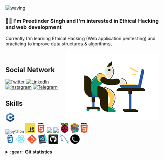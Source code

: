 ![waving](https://capsule-render.vercel.app/api?type=waving&height=200&text=Preetinder%20Singh%20Bajaj%20&fontAlignY=50&color=gradient)
 

### :man_technologist: I'm Preetinder Singh  and I'm interested in Ethical Hacking and web development
Currently I'm learning Ethical Hacking (Web application pentesting) and practicing to improve data structures & algorithms,

<img align='right' height='220' style="margin-right:20px" src='assets/programmer.png' alt='Programmer'>

<br>
<h2>Social Network</h2>

[![Twitter][1.2]][1] [![LinkedIn][2.2]][2] [![Instagram][3.2]][3] [![Telegram][4.2]][4]

[1.2]: https://s4.uupload.ir/files/twitter_prkb.png
[2.2]: https://s4.uupload.ir/files/linkedin_amwn.png
[3.2]: https://s4.uupload.ir/files/instagram_6djz.png
[4.2]: https://s4.uupload.ir/files/telegram_q47u.png

[1]: https://twitter.com/preetinder0031
[2]: https://www.linkedin.com/in/preetinder-singh-bajaj/
[3]: https://www.instagram.com/preetinder.0031
[4]: http://telegram.me/preetinder01



<h2>Skills</h2>

<code><img title="C++" height="30" src="https://raw.githubusercontent.com/github/explore/80688e429a7d4ef2fca1e82350fe8e3517d3494d/topics/cpp/cpp.png"></code>  
<code><img title="python" height="30" src="https://avatars0.githubusercontent.com/u/1525981?s=200&v=4"></code> 
<code><img height="30" src="https://raw.githubusercontent.com/github/explore/80688e429a7d4ef2fca1e82350fe8e3517d3494d/topics/javascript/javascript.png"></code>
<code><img height="30" src="https://raw.githubusercontent.com/github/explore/80688e429a7d4ef2fca1e82350fe8e3517d3494d/topics/html/html.png"></code>
<code><img height="30" src="https://avatars1.githubusercontent.com/u/1517864?s=200&v=4"></code>
<code><img height="30" src="https://avatars1.githubusercontent.com/u/2918581?s=200&v=4"></code>
<code><img height="30" src="https://raw.githubusercontent.com/github/explore/80688e429a7d4ef2fca1e82350fe8e3517d3494d/topics/raspberry-pi/raspberry-pi.png"></code>
<code><img title="Problem Solving" height="30" src="images/problemSolving.png"></code>
<code><img title="HTML5" height="30" src="images/html5.svg"></code><br>
<code><img title="CSS" height="30" src="images/css.svg"></code>
<code><img title="React" height="30" src="images/react-original.svg"></code>
<code><img title="Git" height="30" src="images/git-original.svg"></code>
<code><img title="Visual Studio Code" height="30" src="images/vscode.png"></code>
<code><img title="GitHub" height="30" src="images/github.svg"></code>
<code><img title="MySQL" height="30" src="images/mysql.svg"></code>
<code><img title="Flask" height="30" src="images/flask.png"></code>
<br>

<details close="true">
  <summary><b>:gear: &nbsp;Git statistics</b></summary>
  <img height="150px" src="https://github-readme-stats.vercel.app/api?username=preetinder-01&show_icons=true&theme=highcontrast" />
  <img height="150px" src="https://github-readme-stats.vercel.app/api/top-langs/?username=preetinder-01&hide=html&layout=compact&theme=highcontrast" />
 
 ![](./profile-3d-contrib/profile-gitblock.svg)
 
 </details>
